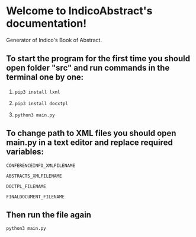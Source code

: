 # Welcome to IndicoAbstract's documentation!
Generator of Indico's Book of Abstract.

## To start the program for the first time you should open folder "src" and run commands in the terminal one by one:

1. `pip3 install lxml`

2. `pip3 install docxtpl`

3. `python3 main.py`

## To change path to XML files you should open main.py in a text editor and replace required variables:
`CONFERENCEINFO_XMLFILENAME`

`ABSTRACTS_XMLFILENAME`

`DOCTPL_FILENAME`

`FINALDOCUMENT_FILENAME`

## Then run the file again

`python3 main.py`
